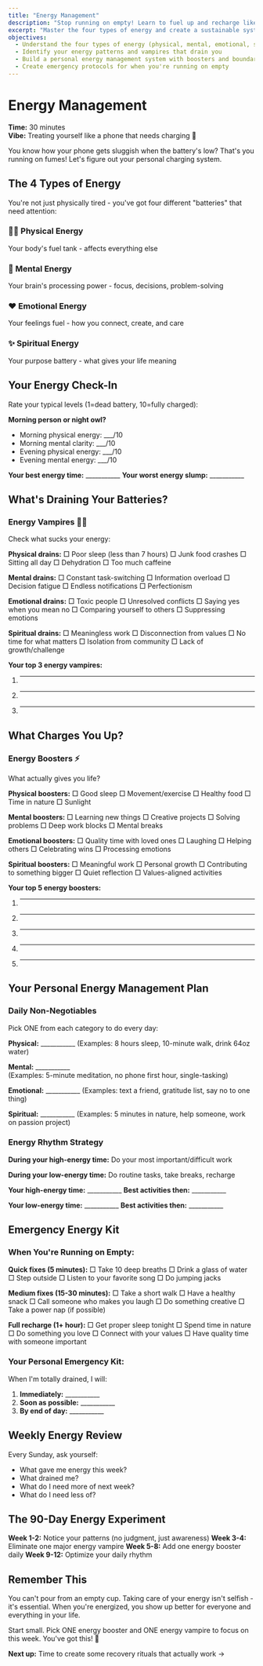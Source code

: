 ```yaml
---
title: "Energy Management"
description: "Stop running on empty! Learn to fuel up and recharge like your life depends on it"
excerpt: "Master the four types of energy and create a sustainable system for staying charged throughout demanding days."
objectives:
  - Understand the four types of energy (physical, mental, emotional, spiritual)
  - Identify your energy patterns and vampires that drain you
  - Build a personal energy management system with boosters and boundaries
  - Create emergency protocols for when you're running on empty
---
```


# Energy Management

**Time:** 30 minutes\
**Vibe:** Treating yourself like a phone that needs charging 🔋

You know how your phone gets sluggish when the battery's low? That's you running
on fumes! Let's figure out your personal charging system.

## The 4 Types of Energy

You're not just physically tired - you've got four different "batteries" that
need attention:

### 🏃‍♀️ Physical Energy

Your body's fuel tank - affects everything else

### 💭 Mental Energy

Your brain's processing power - focus, decisions, problem-solving

### ❤️ Emotional Energy

Your feelings fuel - how you connect, create, and care

### ✨ Spiritual Energy

Your purpose battery - what gives your life meaning

## Your Energy Check-In

Rate your typical levels (1=dead battery, 10=fully charged):

**Morning person or night owl?**

- Morning physical energy: ___/10
- Morning mental clarity: ___/10
- Evening physical energy: ___/10
- Evening mental energy: ___/10

**Your best energy time:** ___________ **Your worst energy slump:** ___________

## What's Draining Your Batteries?

### Energy Vampires 🧛‍♂️

Check what sucks your energy:

**Physical drains:** □ Poor sleep (less than 7 hours) □ Junk food crashes □
Sitting all day □ Dehydration □ Too much caffeine

**Mental drains:** □ Constant task-switching □ Information overload □ Decision
fatigue □ Endless notifications □ Perfectionism

**Emotional drains:** □ Toxic people □ Unresolved conflicts □ Saying yes when
you mean no □ Comparing yourself to others □ Suppressing emotions

**Spiritual drains:** □ Meaningless work □ Disconnection from values □ No time
for what matters □ Isolation from community □ Lack of growth/challenge

**Your top 3 energy vampires:**

1. ---
2. ---
3. ---

## What Charges You Up?

### Energy Boosters ⚡

What actually gives you life?

**Physical boosters:** □ Good sleep □ Movement/exercise □ Healthy food □ Time in
nature □ Sunlight

**Mental boosters:** □ Learning new things □ Creative projects □ Solving
problems □ Deep work blocks □ Mental breaks

**Emotional boosters:** □ Quality time with loved ones □ Laughing □ Helping
others □ Celebrating wins □ Processing emotions

**Spiritual boosters:** □ Meaningful work □ Personal growth □ Contributing to
something bigger □ Quiet reflection □ Values-aligned activities

**Your top 5 energy boosters:**

1. ---
2. ---
3. ---
4. ---
5. ---

## Your Personal Energy Management Plan

### Daily Non-Negotiables

Pick ONE from each category to do every day:

**Physical:** ___________ (Examples: 8 hours sleep, 10-minute walk, drink 64oz
water)

**Mental:** ___________\
(Examples: 5-minute meditation, no phone first hour, single-tasking)

**Emotional:** ___________ (Examples: text a friend, gratitude list, say no to
one thing)

**Spiritual:** ___________ (Examples: 5 minutes in nature, help someone, work on
passion project)

### Energy Rhythm Strategy

**During your high-energy time:** Do your most important/difficult work

**During your low-energy time:** Do routine tasks, take breaks, recharge

**Your high-energy time:** ___________ **Best activities then:** ___________

**Your low-energy time:** ___________ **Best activities then:** ___________

## Emergency Energy Kit

### When You're Running on Empty:

**Quick fixes (5 minutes):** □ Take 10 deep breaths □ Drink a glass of water □
Step outside □ Listen to your favorite song □ Do jumping jacks

**Medium fixes (15-30 minutes):** □ Take a short walk □ Have a healthy snack □
Call someone who makes you laugh □ Do something creative □ Take a power nap (if
possible)

**Full recharge (1+ hour):** □ Get proper sleep tonight □ Spend time in nature □
Do something you love □ Connect with your values □ Have quality time with
someone important

### Your Personal Emergency Kit:

When I'm totally drained, I will:

1. **Immediately:** ___________
2. **Soon as possible:** ___________
3. **By end of day:** ___________

## Weekly Energy Review

Every Sunday, ask yourself:

- What gave me energy this week?
- What drained me?
- What do I need more of next week?
- What do I need less of?

## The 90-Day Energy Experiment

**Week 1-2:** Notice your patterns (no judgment, just awareness) **Week 3-4:**
Eliminate one major energy vampire **Week 5-8:** Add one energy booster daily
**Week 9-12:** Optimize your daily rhythm

## Remember This

You can't pour from an empty cup. Taking care of your energy isn't selfish -
it's essential. When you're energized, you show up better for everyone and
everything in your life.

Start small. Pick ONE energy booster and ONE energy vampire to focus on this
week. You've got this! 🌟

**Next up:** Time to create some recovery rituals that actually work →
